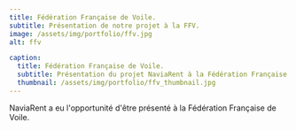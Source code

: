 ```yaml
---
title: Fédération Française de Voile.
subtitle: Présentation de notre projet à la FFV.
image: /assets/img/portfolio/ffv.jpg
alt: ffv

caption:
  title: Fédération Française de Voile.
  subtitle: Présentation du projet NaviaRent à la Fédération Française de Voile.
  thumbnail: /assets/img/portfolio/ffv_thumbnail.jpg
---
```

NaviaRent a eu l'opportunité d'être présenté à la Fédération Française de Voile.

<!-- {:.list-inline}
- Date: January 2017
- Client: Explore
- Category: Graphic Design
 -->
